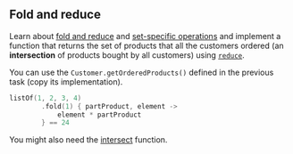 ## Fold and reduce

Learn about [fold and reduce](https://kotlinlang.org/docs/collection-aggregate.html#fold-and-reduce)
and [set-specific operations](https://kotlinlang.org/docs/set-operations.html)
and implement a function that returns the set of products that all the customers ordered (an **intersection** of products bought by all customers) using [`reduce`](https://kotlinlang.org/api/latest/jvm/stdlib/kotlin.collections/reduce.html).

You can use the `Customer.getOrderedProducts()` defined in the previous task (copy its implementation).

```kotlin
listOf(1, 2, 3, 4)
        .fold(1) { partProduct, element ->
            element * partProduct
        } == 24
```
<div class="hint">

You might also need the 
[intersect](https://kotlinlang.org/api/latest/jvm/stdlib/kotlin.collections/intersect.html) function. 
</div>
